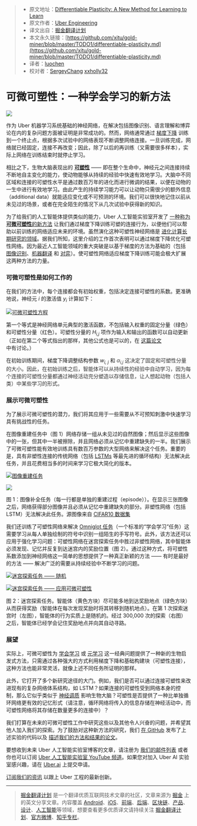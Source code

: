 > * 原文地址：[Differentiable Plasticity: A New Method for Learning to Learn](https://eng.uber.com/differentiable-plasticity/)
> * 原文作者：[Uber Engineering](https://eng.uber.com)
> * 译文出自：[掘金翻译计划](https://github.com/xitu/gold-miner)
> * 本文永久链接：[https://github.com/xitu/gold-miner/blob/master/TODO1/differentiable-plasticity.md](https://github.com/xitu/gold-miner/blob/master/TODO1/differentiable-plasticity.md)
> * 译者：[luochen](https://github.com/luochen1992)
> * 校对者：[SergeyChang](https://github.com/SergeyChang) [xxholly32](https://github.com/xxholly32)

# 可微可塑性：一种学会学习的新方法

![](https://i.loli.net/2018/05/15/5afa39e829174.png)

作为 Uber 机器学习系统基础的神经网络，在解决包括图像识别、语言理解和博弈论在内的复杂问题方面被证明是非常成功的。然而，网络通常通过 [梯度下降](https://en.wikipedia.org/wiki/Gradient_descent) 训练到一个终止点，根据多次试验中的网络表现不断调整网络连接。一旦训练完成，网络就已经固定，连接不再改变；因此，除了以后的再训练（又需要很多样本），实际上网络在训练结束时就停止学习。

相比之下，生物大脑表现出的 [**可塑性**](https://en.wikipedia.org/wiki/Neuroplasticity) —— 即在整个生命中，神经元之间连接持续不断地自主变化的能力，使动物能够从持续的经验中快速有效地学习。大脑中不同区域和连接的可塑性水平是通过数百万年的进化而进行微调的结果，以便在动物的一生中进行有效地学习。由此产生的持续学习能力可以让动物只需很少的额外信息（additional data）就能适应变化或不可预测的环境。我们可以很快地记住以前从未见过的场景，或者在完全陌生的情况下从几次试验中获得新的知识。

为了给我们的人工智能体提供类似的能力，Uber 人工智能实验室开发了 [一种称为**可微可塑性**的新方法](https://arxiv.org/abs/1804.02464) 让我们通过梯度下降训练可塑的连接行为，以便他们可以帮助以前训练的网络适应未来的环境。虽然演化这种可塑性神经网络是 [进化计算长期研究的领域](https://arxiv.org/abs/1703.10371)。据我们所知，这里介绍的工作首次表明可以通过梯度下降优化可塑性网络。因为最近人工智能领域的重大突破是以基于梯度的方法为基础的（包括 [图像识别](https://papers.nips.cc/paper/4824-imagenet-classification-with-deep-convolutional-neural-networks)、[机器翻译](https://research.google.com/pubs/pub45610.html) 和 [对弈](https://www.nature.com/articles/nature24270)）。使可塑性网络适应梯度下降训练可能会极大扩展这两种方法的力量。

### 可微可塑性是如何工作的

在我们的方法中，每个连接都会有初始权重，包括决定连接可塑性的系数。更准确地说，神经元 _i_ 的激活值  _y_<sub>_i_</sub> 计算如下：

[![可微可塑性方程](https://eng.uber.com/wp-content/uploads/2018/04/differentiable_plasticity_equation-300x89.png)](http://eng.uber.com/wp-content/uploads/2018/04/differentiable_plasticity_equation.png)

第一个等式是神经网络单元典型的激活函数，不包括输入权重的固定分量（绿色）和可塑性分量（红色）。可塑性分量的 _H_<sub>_i,j_</sub> 项作为输入和输出的函数可以自动更新（正如在第二个等式指出的那样，其他公式也是可以的，在 [这篇论文](https://arxiv.org/abs/1804.02464) 中有讨论。）

在初始训练期间，梯度下降调整结构参数 _w_<sub>_i,_ _j_</sub> 和 <span style="color: #333333;">_α_<sub>_i,j_</sub> 这决定了固定和可塑性分量的大小。因此，在初始训练之后，智能体可以从持续性的经验中自动学习，因为每个连接的可塑性分量都通过神经活动充分塑造以存储信息，让人想起动物（包括人类）中某些学习的形式。

### 展示可微可塑性

为了展示可微可塑性的潜力，我们将其应用于一些需要从不可预知刺激中快速学习具有挑战性的任务。

在图像重建任务中（图 1）网络存储一组从未见过的自然图像；然后显示这些图像中的一张，但其中一半被擦除，并且网络必须从记忆中重建缺失的一半。我们展示了可微可塑性能有效地训练具有数百万参数的大型网络来解决这个任务。重要的是，具有非塑性连接的传统网络（包括 [LSTMs](https://en.wikipedia.org/wiki/Long_short-term_memory) 等最先进的循环结构）无法解决此任务，并且花费相当多的时间来学习它极大简化的版本。

[![图像重建任务](https://eng.uber.com/wp-content/uploads/2018/04/image2.jpg)](https://www.cs.toronto.edu/~kriz/cifar.html)

[![](https://eng.uber.com/wp-content/uploads/2018/04/anim0.gif)](http://eng.uber.com/wp-content/uploads/2018/04/anim0.gif)

图 1：图像补全任务（每一行都是单独的重建过程（episode））。在显示三张图像之后，网络获得部分图像并且必须从记忆中重建缺失的部分。非塑性网络（包括LSTM）无法解决此任务。源图像来自 [CIFAR10 数据集](https://www.cs.toronto.edu/~kriz/cifar.html)

我们还训练了可塑性网络来解决 [Omniglot 任务](https://github.com/brendenlake/omniglot)（一个标准的“学会学习”任务）这需要学习从每人单独绘制的符号中识别一组陌生的手写符号。此外，该方法还可以应用于强化学习问题：可塑性网络在迷宫探索任务中胜过非塑性网络，其中智能体必须发现、记忆并反复到达迷宫内的奖励位置（图 2）。通过这种方式，将可塑性系数添加到神经网络这一简单的思想提供了一种真正新颖的方法 —— 有时是最好的方法 —— 解决广泛的需要从持续经验中不断学习的问题。

[![迷宫探索任务 —— 随机](https://eng.uber.com/wp-content/uploads/2018/04/image5.gif)](http://eng.uber.com/wp-content/uploads/2018/04/image5.gif)

[![迷宫探索任务 —— 应用可微可塑性](https://eng.uber.com/wp-content/uploads/2018/04/image4.gif)](http://eng.uber.com/wp-content/uploads/2018/04/image4.gif)

图 2：迷宫探索任务。智能体（黄色方块）尽可能多地到达奖励地点（绿色方块）从而获得奖励（智能体在每次发现奖励时将其转移到随机地点）。在第 1 次探索迷宫时（左图），智能体的行为实质上是随机的。经过 300,000 次的探索（右图）之后，智能体已经学会记住奖励地点并向其自动寻路。

### 展望

实际上，可微可塑性为 [学会学习](http://bair.berkeley.edu/blog/2017/07/18/learning-to-learn/) 或 [元学习](http://metalearning.ml) 这一经典问题提供了一种新的生物启发式方法，只需通过各种强大的方式利用梯度下降和基础构建块（可塑性连接），这种方法也能非常灵活，就像上述不同任务所证明的那样。

此外，它打开了多个新研究途径的大门。例如，我们是否可以通过连接可塑性来改进现有的复杂网络体系结构，如 LSTM？如果连接的可塑性受到网络本身的控制，那么它似乎类似于 [神经调质](https://www.ncbi.nlm.nih.gov/pubmed/12880632) 影响生物大脑？可塑性是否提供了一种比单独循环网络更有效的记忆形式（请注意，循环网络将传入的信息存储在神经活动中，而可塑性网络将其存储在数量更多的连接中）？

我们打算在未来的可微可塑性工作中研究这些以及其他令人兴奋的问题，并希望其他人加入我们的探索。为了鼓励对这种新方法的研究，我们 [在 GitHub](https://github.com/uber-common/differentiable-plasticity) 发布了上述实验的代码以及 [描述我们的方法和结果的论文](https://arxiv.org/abs/1804.02464)。

要想收到未来 Uber 人工智能实验室博客的文章，请注册为 [我们的邮件列表](https://goo.gl/forms/HvXgNYzSjbalVRQ93) 或者你也可以订阅 [Uber 人工智能实验室 YouTube 频道](https://www.youtube.com/channel/UCOb_oiEfSedawuvRA0oaVoQ)。如果您对加入 Uber AI 实验室感兴趣，请在 [Uber.ai](http://uber.ai) 上提交申请。

[订阅我们的资讯](http://uber.us11.list-manage1.com/subscribe?u=092a95bfe05dfa7c27877ca59&id=381801863c) 以跟上 Uber 工程的最新创新。


---

> [掘金翻译计划](https://github.com/xitu/gold-miner) 是一个翻译优质互联网技术文章的社区，文章来源为 [掘金](https://juejin.im) 上的英文分享文章。内容覆盖 [Android](https://github.com/xitu/gold-miner#android)、[iOS](https://github.com/xitu/gold-miner#ios)、[前端](https://github.com/xitu/gold-miner#前端)、[后端](https://github.com/xitu/gold-miner#后端)、[区块链](https://github.com/xitu/gold-miner#区块链)、[产品](https://github.com/xitu/gold-miner#产品)、[设计](https://github.com/xitu/gold-miner#设计)、[人工智能](https://github.com/xitu/gold-miner#人工智能)等领域，想要查看更多优质译文请持续关注 [掘金翻译计划](https://github.com/xitu/gold-miner)、[官方微博](http://weibo.com/juejinfanyi)、[知乎专栏](https://zhuanlan.zhihu.com/juejinfanyi)。
